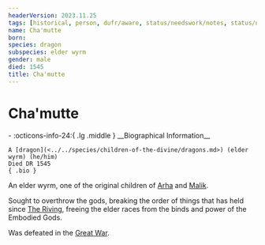 ```yaml
---
headerVersion: 2023.11.25
tags: [historical, person, dufr/aware, status/needswork/notes, status/needswork/wip]
name: Cha'mutte
born:
species: dragon
subspecies: elder wyrm
gender: male
died: 1545
title: Cha'mutte
---
```

# Cha'mutte
<div class="grid cards ext-narrow-margin ext-one-column" markdown>
- :octicons-info-24:{ .lg .middle } __Biographical Information__

    A [dragon](<../../species/children-of-the-divine/dragons.md>) (elder wyrm) (he/him)  
    Died DR 1545  
    { .bio }

</div>


An elder wyrm, one of the original children of [Arha](<../../cosmology/gods/high-gods/arha.md>) and [Malik](<../../cosmology/gods/high-gods/malik.md>).

Sought to overthrow the gods, breaking the order of things that has held since [The Riving](<../../events/ancient/the-riving.md>), freeing the elder races from the binds and power of the Embodied Gods. 

Was defeated in the [Great War](<../../events/1500s/great-war.md>).